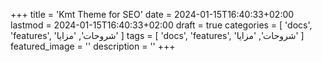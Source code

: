 +++
title = 'Kmt Theme for SEO'
date = 2024-01-15T16:40:33+02:00
lastmod = 2024-01-15T16:40:33+02:00
draft = true
categories = [
    'docs',
    'features',
    'شروحات',
    'مزايا'
    ]
tags = [
    'docs',
    'features',
    'شروحات',
    'مزايا'
    ]
featured_image = ''
description = ''
+++
